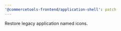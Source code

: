```yaml
---
'@commercetools-frontend/application-shell': patch
---
```


Restore legacy application named icons.

